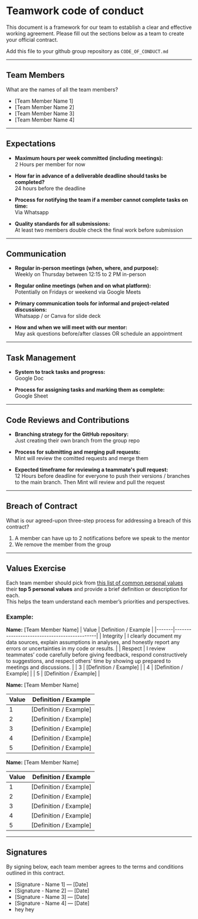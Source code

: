 # Teamwork code of conduct

This document is a framework for our team to establish a clear and effective working agreement. Please fill out the sections below as a team to create your official contract.

Add this file to your github group repository as `CODE_OF_CONDUCT.md`

---

## Team Members
What are the names of all the team members?

- [Team Member Name 1]  
- [Team Member Name 2]  
- [Team Member Name 3]  
- [Team Member Name 4]  

---

## Expectations
- **Maximum hours per week committed (including meetings):**  
  2 Hours per member for now

- **How far in advance of a deliverable deadline should tasks be completed?**  
  24 hours before the deadline

- **Process for notifying the team if a member cannot complete tasks on time:**  
  Via Whatsapp

- **Quality standards for all submissions:**  
  At least two members double check the final work before submission

---

## Communication
- **Regular in-person meetings (when, where, and purpose):**  
  Weekly on Thursday between 12:15 to 2 PM in-person  

- **Regular online meetings (when and on what platform):**  
  Potentially on Fridays or weekend via Google Meets

- **Primary communication tools for informal and project-related discussions:**  
  Whatsapp / or Canva for slide deck

- **How and when we will meet with our mentor:**  
  May ask questions before/after classes OR schedule an appointment 

---

## Task Management
- **System to track tasks and progress:**  
  Google Doc

- **Process for assigning tasks and marking them as complete:**  
  Google Sheet

---

## Code Reviews and Contributions
- **Branching strategy for the GitHub repository:**  
  Just creating their own branch from the group repo

- **Process for submitting and merging pull requests:**  
  Mint will review the comitted requests and merge them

- **Expected timeframe for reviewing a teammate's pull request:**  
  12 Hours before deadline for everyone to push their versions / branches to the main branch. Then Mint will review and pull the request

---

## Breach of Contract
What is our agreed-upon three-step process for addressing a breach of this contract?

1. A member can have up to 2 notifications before we speak to the mentor 
2. We remove the member from the group

---
## Values Exercise
Each team member should pick from [this list of common personal values](https://brenebrown.com/resources/dare-to-lead-list-of-values/) their **top 5 personal values** and provide a brief definition or description for each.  
This helps the team understand each member’s priorities and perspectives.

### Example:

**Name:** [Team Member Name] 
| Value | Definition / Example |
|-------|---------------------------------------------|
| Integrity | I clearly document my data sources, explain assumptions in analyses, and honestly report any errors or uncertainties in my code or results. |
| Respect | I review teammates’ code carefully before giving feedback, respond constructively to suggestions, and respect others’ time by showing up prepared to meetings and discussions. |
| 3 | [Definition / Example] |
| 4 | [Definition / Example] |
| 5 | [Definition / Example] |

**Name:** [Team Member Name]  

| Value | Definition / Example |
|-------|---------------------|
| 1 | [Definition / Example] |
| 2 | [Definition / Example] |
| 3 | [Definition / Example] |
| 4 | [Definition / Example] |
| 5 | [Definition / Example] |

**Name:** [Team Member Name]  

| Value | Definition / Example |
|-------|---------------------|
| 1 | [Definition / Example] |
| 2 | [Definition / Example] |
| 3 | [Definition / Example] |
| 4 | [Definition / Example] |
| 5 | [Definition / Example] |

---

## Signatures
By signing below, each team member agrees to the terms and conditions outlined in this contract.

- [Signature - Name 1] — [Date]  
- [Signature - Name 2] — [Date]  
- [Signature - Name 3] — [Date]  
- [Signature - Name 4] — [Date]
- hey hey  
